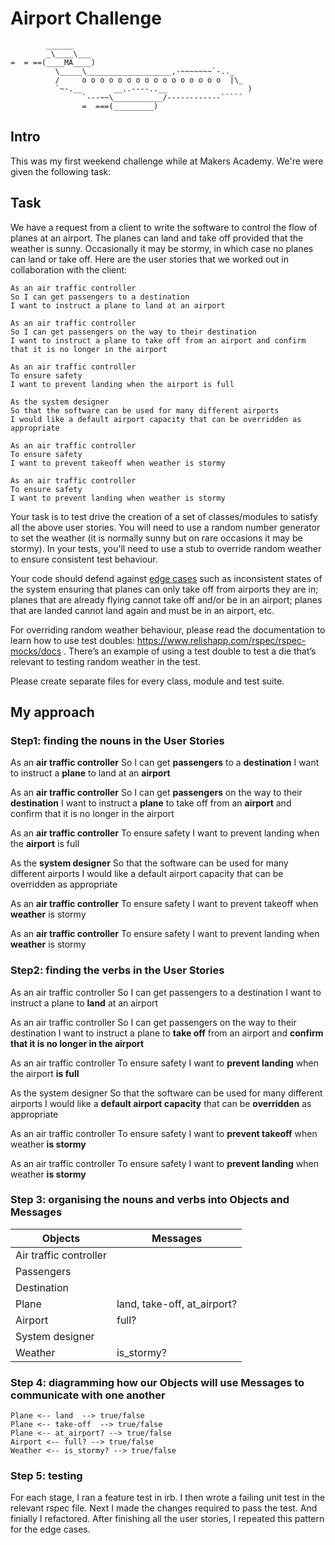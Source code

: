 Airport Challenge
=================

```
        ______
        _\____\___
=  = ==(____MA____)
          \_____\___________________,-~~~~~~~`-.._
          /     o o o o o o o o o o o o o o o o  |\_
          `~-.__       __..----..__                  )
                `---~~\___________/------------`````
                =  ===(_________)

```

Intro
------

This was my first weekend challenge while at Makers Academy. We're were given the following task:

Task
-----

We have a request from a client to write the software to control the flow of planes at an airport. The planes can land and take off provided that the weather is sunny. Occasionally it may be stormy, in which case no planes can land or take off.  Here are the user stories that we worked out in collaboration with the client:

```
As an air traffic controller 
So I can get passengers to a destination 
I want to instruct a plane to land at an airport

As an air traffic controller 
So I can get passengers on the way to their destination 
I want to instruct a plane to take off from an airport and confirm that it is no longer in the airport

As an air traffic controller 
To ensure safety 
I want to prevent landing when the airport is full 

As the system designer
So that the software can be used for many different airports
I would like a default airport capacity that can be overridden as appropriate

As an air traffic controller 
To ensure safety 
I want to prevent takeoff when weather is stormy 

As an air traffic controller 
To ensure safety 
I want to prevent landing when weather is stormy 
```

Your task is to test drive the creation of a set of classes/modules to satisfy all the above user stories. You will need to use a random number generator to set the weather (it is normally sunny but on rare occasions it may be stormy). In your tests, you'll need to use a stub to override random weather to ensure consistent test behaviour.

Your code should defend against [edge cases](http://programmers.stackexchange.com/questions/125587/what-are-the-difference-between-an-edge-case-a-corner-case-a-base-case-and-a-b) such as inconsistent states of the system ensuring that planes can only take off from airports they are in; planes that are already flying cannot take off and/or be in an airport; planes that are landed cannot land again and must be in an airport, etc.

For overriding random weather behaviour, please read the documentation to learn how to use test doubles: https://www.relishapp.com/rspec/rspec-mocks/docs . There’s an example of using a test double to test a die that’s relevant to testing random weather in the test.

Please create separate files for every class, module and test suite.

My approach
------------

### Step1: finding the nouns in the User Stories

As an **air traffic controller** 
So I can get **passengers** to a **destination** 
I want to instruct a **plane** to land at an **airport**

As an **air traffic controller** 
So I can get **passengers** on the way to their **destination** 
I want to instruct a **plane** to take off from an **airport** and confirm that it is no longer in the airport

As an **air traffic controller**
To ensure safety 
I want to prevent landing when the **airport** is full 

As the **system designer**
So that the software can be used for many different airports
I would like a default airport capacity that can be overridden as appropriate

As an **air traffic controller** 
To ensure safety 
I want to prevent takeoff when **weather** is stormy 

As an **air traffic controller** 
To ensure safety 
I want to prevent landing when **weather** is stormy

### Step2: finding the verbs in the User Stories

As an air traffic controller 
So I can get passengers to a destination 
I want to instruct a plane to **land** at an airport

As an air traffic controller 
So I can get passengers on the way to their destination 
I want to instruct a plane to **take off** from an airport and **confirm that it is no longer in the airport**

As an air traffic controller 
To ensure safety 
I want to **prevent landing** when the airport **is full** 

As the system designer
So that the software can be used for many different airports
I would like a **default airport capacity** that can be **overridden** as appropriate

As an air traffic controller 
To ensure safety 
I want to **prevent takeoff** when weather **is stormy** 

As an air traffic controller 
To ensure safety 
I want to **prevent landing** when weather **is stormy**

### Step 3: organising the nouns and verbs into Objects and Messages

Objects  | Messages
------------- | -------------
Air traffic controller | 
Passengers  | 
Destination |
Plane | land, take-off, at_airport?
Airport | full?
System designer | 
Weather | is_stormy?

### Step 4: diagramming how our Objects will use Messages to communicate with one another

```
Plane <-- land  --> true/false
Plane <-- take-off  --> true/false
Plane <-- at_airport? --> true/false
Airport <-- full? --> true/false
Weather <-- is_stormy? --> true/false
```

### Step 5: testing
For each stage, I ran a feature test in irb.
I then wrote a failing unit test in the relevant rspec file.
Next I made the changes required to pass the test.
And finially I refactored.
After finishing all the user stories, I repeated this pattern for the edge cases.
